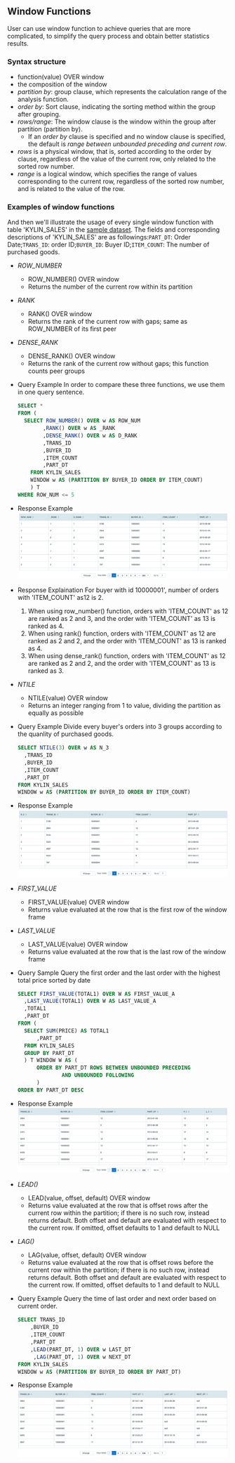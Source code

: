 ## Window Functions

User can use window function to achieve queries that are more complicated, to simplify the query process and obtain better statistics results.

### Syntax structure

- function(value) OVER window
- the composition of the window
- *partition by*: group clause, which represents the calculation range of the analysis function.
- *order by*: Sort clause, indicating the sorting method within the group after grouping.
- *rows/range*: The window clause is the window within the group after partition (partition by).
  - If an *order by* clause is specified and no window clause is specified, the default is *range between unbounded preceding and current row*.
- *rows* is a physical window, that is, sorted according to the order by clause, regardless of the value of the current row, only related to the sorted row number.
- *range* is a logical window, which specifies the range of values corresponding to the current row, regardless of the sorted row number, and is related to the value of the row.

### Examples of window functions

And then we'll illustrate the usage of every single window function with table 'KYLIN_SALES' in the [sample dataset](../../model/sample_dataset.cn.md). The fields and corresponding descriptions of 'KYLIN_SALES' are as followings:`PART_DT`: Order Date;`TRANS_ID`: order ID;`BUYER_ID`: Buyer ID;`ITEM_COUNT`: The number of purchased goods.



- *ROW_NUMBER*

  - ROW_NUMBER() OVER window
  - Returns the number of the current row within its partition

- *RANK*

  - RANK() OVER window
  - Returns the rank of the current row with gaps; same as ROW_NUMBER of its first peer

- *DENSE_RANK*

  - DENSE_RANK() OVER window
  - Returns the rank of the current row without gaps; this function counts peer groups

- Query Example
  In order to compare these three functions, we use them in one query sentence.

  ```SQL
  SELECT *
  FROM (
    SELECT ROW_NUMBER() OVER w AS ROW_NUM
          ,RANK() OVER w AS _RANK
          ,DENSE_RANK() OVER w AS D_RANK
          ,TRANS_ID
          ,BUYER_ID
          ,ITEM_COUNT
          ,PART_DT
      FROM KYLIN_SALES 
      WINDOW w AS (PARTITION BY BUYER_ID ORDER BY ITEM_COUNT)
      ) T 
  WHERE ROW_NUM <= 5
  ```

- Response Example
  ![](images/rank_and_drank_en.png)

- Response Explaination
  For buyer with id 10000001', number of orders with 'ITEM_COUNT' as12 is 2.

  1. When using row_number() function, orders with 'ITEM_COUNT' as 12  are ranked as  2 and 3, and the order with 'ITEM_COUNT' as 13 is ranked as 4.
  2. When using rank() function, orders with 'ITEM_COUNT' as 12  are ranked as  2 and 2, and the order with 'ITEM_COUNT' as 13 is ranked as 4.
  3. When using dense_rank() function, orders with 'ITEM_COUNT' as 12  are ranked as  2 and 2, and the order with 'ITEM_COUNT' as 13 is ranked as 3.



- *NTILE*

  - NTILE(value) OVER window
  - Returns an integer ranging from 1 to value, dividing the partition as equally as possible

- Query Example
  Divide every buyer's orders into 3 groups according to the quanlity of purchased goods.

  ```SQL
  SELECT NTILE(3) OVER w AS N_3
    ,TRANS_ID
    ,BUYER_ID
    ,ITEM_COUNT
    ,PART_DT
  FROM KYLIN_SALES
  WINDOW w AS (PARTITION BY BUYER_ID ORDER BY ITEM_COUNT)
  ```

- Response Example
  ![NTILE Response Examle](images/ntile_en.png)

- *FIRST_VALUE*
  - FIRST_VALUE(value) OVER window
  - Returns value evaluated at the row that is the first row of the window frame

- *LAST_VALUE*
  - LAST_VALUE(value) OVER window
  - Returns value evaluated at the row that is the last row of the window frame

- Query Sample
  Query the first order and the last order with the highest total price sorted by date

  ```SQL
  SELECT FIRST_VALUE(TOTAL1) OVER W AS FIRST_VALUE_A
    ,LAST_VALUE(TOTAL1) OVER W AS LAST_VALUE_A
    ,TOTAL1
    ,PART_DT
  FROM (
    SELECT SUM(PRICE) AS TOTAL1
    	,PART_DT
    FROM KYLIN_SALES
    GROUP BY PART_DT
    ) T WINDOW W AS (
    	ORDER BY PART_DT ROWS BETWEEN UNBOUNDED PRECEDING
    			AND UNBOUNDED FOLLOWING
    	)
  ORDER BY PART_DT DESC
  ```

- Response Example
  ![](images/first_last_value_en.png)



- *LEAD()*
  - LEAD(value, offset, default) OVER window
  - Returns value evaluated at the row that is offset rows after the current row within the partition; if there is no such row, instead returns default. Both offset and default are evaluated with respect to the current row. If omitted, offset defaults to 1 and default to NULL
- *LAG()*
  - LAG(value, offset, default) OVER window
  - Returns value evaluated at the row that is offset rows before the current row within the partition; if there is no such row, instead returns default. Both offset and default are evaluated with respect to the current row. If omitted, offset defaults to 1 and default to NULL

- Query Example
  Query the time of last order and next order based on current order.

  ```SQL
  SELECT TRANS_ID
      ,BUYER_ID
      ,ITEM_COUNT
      ,PART_DT
      ,LEAD(PART_DT, 1) OVER w LAST_DT
       ,LAG(PART_DT, 1) OVER w NEXT_DT
  FROM KYLIN_SALES 
  WINDOW w AS (PARTITION BY BUYER_ID ORDER BY PART_DT)
  ```

- Response Example
  ![](images/lead_lag_en.png)